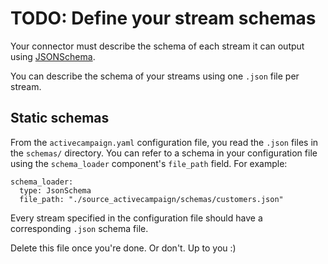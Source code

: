 # TODO: Define your stream schemas
Your connector must describe the schema of each stream it can output using [JSONSchema](https://json-schema.org). 

You can describe the schema of your streams using one `.json` file per stream.
 
## Static schemas
From the `activecampaign.yaml` configuration file, you read the `.json` files in the `schemas/` directory. You can refer to a schema in your configuration file using the `schema_loader` component's `file_path` field. For example:
```
schema_loader:
  type: JsonSchema
  file_path: "./source_activecampaign/schemas/customers.json"
```
Every stream specified in the configuration file should have a corresponding `.json` schema file.

Delete this file once you're done. Or don't. Up to you :)

